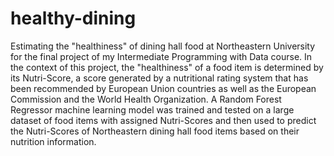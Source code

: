 # healthy-dining
 
Estimating the "healthiness" of dining hall food at Northeastern University for the final project of my Intermediate Programming with Data course. In the context of this project, the "healthiness" of a food item is determined by its Nutri-Score, a score generated by a nutritional rating system that has been recommended by European Union countries as well as the European Commission and the World Health Organization. A Random Forest Regressor machine learning model was trained and tested on a large dataset of food items with assigned Nutri-Scores and then used to predict the Nutri-Scores of Northeastern dining hall food items based on their nutrition information.
